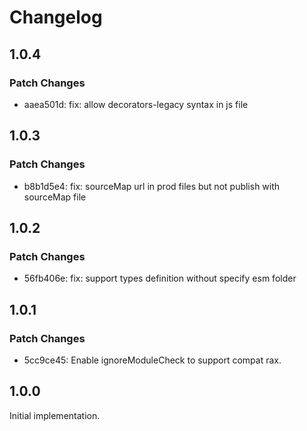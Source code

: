 # Changelog

## 1.0.4

### Patch Changes

- aaea501d: fix: allow decorators-legacy syntax in js file

## 1.0.3

### Patch Changes

- b8b1d5e4: fix: sourceMap url in prod files but not publish with sourceMap file

## 1.0.2

### Patch Changes

- 56fb406e: fix: support types definition without specify esm folder

## 1.0.1

### Patch Changes

- 5cc9ce45: Enable ignoreModuleCheck to support compat rax.

## 1.0.0

Initial implementation.

